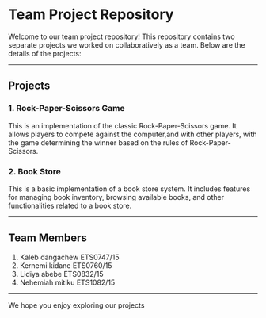 # Team Project Repository

Welcome to our team project repository! This repository contains two separate projects we worked on collaboratively as a team. Below are the details of the projects:

---

## Projects

### 1. **Rock-Paper-Scissors Game**
This is an implementation of the classic Rock-Paper-Scissors game. It allows players to compete against the computer,and with other players,  with the game determining the winner based on the rules of Rock-Paper-Scissors.

### 2. **Book Store**
This is a basic implementation of a book store system. It includes features for managing book inventory, browsing available books, and other functionalities related to a book store.

---

## Team Members
1. Kaleb dangachew 	ETS0747/15
2. Kernemi kidane 	ETS0760/15
3. Lidiya abebe 	ETS0832/15
4. Nehemiah mitiku 	ETS1082/15


---

We hope you enjoy exploring our projects
